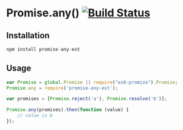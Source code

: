 # Promise.any() [![Build Status][ci-img]][ci]

[ci-img]:  https://travis-ci.org/andyjansson/promise-any.svg
[ci]:      https://travis-ci.org/andyjansson/promise-any

## Installation

```js
npm install promise-any-ext
```

## Usage
```js
var Promise = global.Promise || require("es6-promise").Promise;
Promise.any = require('promise-any-ext');

var promises = [Promise.reject('a'), Promise.resolve('b')];

Promise.any(promises).then(function (value) {
	// value is b
});
```
